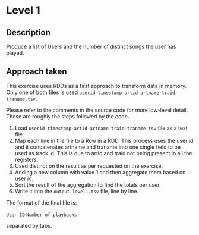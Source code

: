 # Level 1

## Description

Produce a list of Users and the number of distinct songs the user has played.

## Approach taken

This exercise uses RDDs as a first approach to transform data in memory. Only one of both files is used `userid-timestamp-artid-artname-traid-traname.tsv`. 

Please refer to the comments in the source code for more low-level detail. These are roughly the steps followed by the code.

1. Load `userid-timestamp-artid-artname-traid-traname.tsv` file as a text file.
2. Map each line in the file to a Row in a RDD. This process uses the user id and it concatenates artname and traname into one single field to be used as track id. This is due to artid and traid not being present in all the registers.
3. Used distinct on the result as per requested on the exercise.
4. Adding a new column with value 1 and then aggregate them based on user id.
5. Sort the result of the aggregation to find the totals per user. 
6. Write it into the `output-level1.tsv` file, line by line.

The format of the final file is:

`User ID` `Number of playbacks`

separated by tabs.